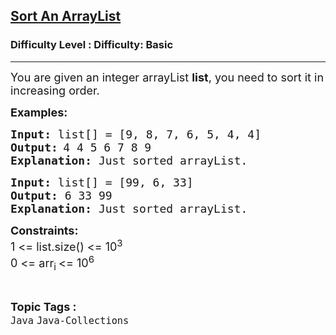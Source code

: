 <h2><a href="https://www.geeksforgeeks.org/problems/sort-an-arraylist/1">Sort An ArrayList</a></h2><h3>Difficulty Level : Difficulty: Basic</h3><hr><div class="problems_problem_content__Xm_eO"><p><span style="font-size: 18px;">You are given an integer arrayList <strong>list</strong>, you need to sort it in increasing order.</span></p>
<p><strong><span style="font-size: 18px;">Examples:</span></strong></p>
<pre><strong><span style="font-size: 18px;">Input: </span></strong><span style="font-size: 18px;">list[] = [</span><span style="font-size: 18px;">9, 8, 7, 6, 5, 4, 4]</span>
<strong><span style="font-size: 18px;">Output:</span> </strong><span style="font-size: 18px;">4 4 5 6 7 8 9</span>
<span style="font-size: 18px;"><strong>Explanation: </strong>Just sorted arrayList.</span>
</pre>
<pre><strong><span style="font-size: 18px;">Input: </span></strong><span style="font-size: 18px;">list[] = [</span><span style="font-size: 18px;">99, 6, 33]</span>
<span style="font-size: 18px;"><strong>Output: </strong></span><span style="font-size: 18px;">6 33 99</span>
<span style="font-size: 18px;"><strong>Explanation: </strong>Just sorted arrayList.</span></pre>
<p><strong><span style="font-size: 18px;">Constraints:</span></strong><br><span style="font-size: 18px;">1 &lt;= list.size() &lt;= 10<sup>3</sup><br>0 &lt;= arr<sub>i&nbsp;</sub>&lt;= 10<sup>6</sup></span></p></div><br><p><span style=font-size:18px><strong>Topic Tags : </strong><br><code>Java</code>&nbsp;<code>Java-Collections</code>&nbsp;